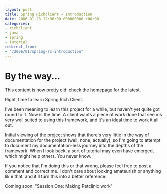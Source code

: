```yaml
---
layout: post
title: Spring Richclient ~ Introduction
date: 2006-01-23 12:36:00.000000000 +00:00
categories:
- richclient
- java
- spring
- tutorial
redirect_from:
- "/2006/01/spring-rc-introduction"
---
```

<div class='alert'><h1>By the way...</h1><p>This content is now pretty old: check <a href='/'>the homepage</a> for the latest.</p></div>
          
<p>Right, time to learn Spring Rich Client.</p>
<p>I've been meaning to learn this project for a while, but haven't yet quite got round to it. Now is the time. A client wants a piece of work done that see
ms very well suited to using this framework, and it's an ideal time to work it all out.</p>
<p>Initial viewing of the project shows that there's very little in the way of documentation for the project (well, none, actually), so I'm going to attempt
 to document my documentation-less journey into the depths of the framework. When I look back, a sort of tutorial may even have emerged, which might help others. You never know.</p>
<p>If you notice that I'm doing this or that wrong, please feel free to post a comment and correct me. I don't care about looking amateurish or anything lik
e that, and it'll turn this into a better reference.</p>
<p>Coming soon: "Session One: Making Petclinic work"</p>
